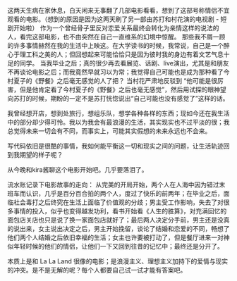 这两天生病在家休息，白天闲来无事翻了几部电影看看，想到了这部号称情侣不宜观看的电影。（想到的原因是因为这两天刷了另一部由苏打和村花演的电视剧 - 短剧开始啦）
作为一个曾经骨子里反对恋爱关系最终会转化为亲情这样的说法的人，看完这部电影，也不由突然在自己一直维系的幻境中惊醒。
那些我不屑一顾的许多事情赫然在我的生活中上映这。在大学读书的时候，我常说，自己是一个醉心于理工科之美的人；但回想起来可能恰恰只是因为彼时我的身边有着文艺气息十足的同学。
当我毕业之后；真的很少再去看展览、话剧、live演出，尤其是和朋友不再谈论电影之后；而我竟然早就习以为常；我觉得自己可能也是成为那种看了今村夏子的《野餐》之后毫无感觉的人了把？
当村花严肃地反驳到 “他可能是很厉害，但是他肯定看了今村夏子的《野餐》之后也毫无感觉”，然后用试探的眼神望向苏打的时候，期盼的一定不是苏打恍惚说出“自己可能也没有感觉了”这样的话。

我曾经想开店，想到处旅行，想组乐队，想学各种各样的东西；现如今还在我生活中的部分却少得可怜。我以为我会有最浪漫的生活，其实现实也不过平淡的很；我总觉得未来一切会有不同，而事实上，可能其实假想的未来永远也不会来。

写代码依旧是很酷的事情，我如何能平衡这一切和现实之间的问题，让生活轨迹回到我期望的样子呢？

从今晚和kira酱聊这个电影开始吧。几乎要落泪了。

流水账记录下电影故事的走向：
从完美的开局开始，两个人在人海中因为错过末班车而认识，几乎是百分百合拍的两个人，度过了快乐的前两年；在毕业之后，面临社会毒打之后终究在生活上面临了价值观的分歧；男主受工作影响，失去了对很多事情的投入，似乎也变得越发功利，看书开始看《人生的胜算》，对充满回忆的面包店关店也只是说了换一家面包店就好了；最后两人决定分手前，男主还是没真的说出来，女主说出决定之后，男主开始挽留，谈论了结婚和恋爱的不同，畅想了他们两个人结婚之后依旧幸福的生活；女主也许要被打动了，但是餐厅进来一对神似年轻时候的他们的情侣，让他们一下又回到往昔的记忆中；最终还是分开了。

本质上是和 La La Land 很像的电影；是浪漫主义、理想主义加持下的爱情与现实的冲突。是不是无解的呢？每个人都要自己试一试才能有答案吧。